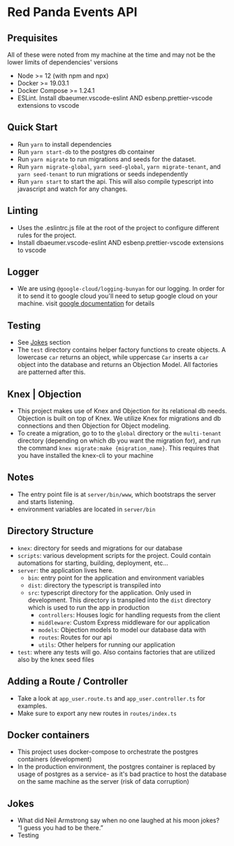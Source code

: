 # Red Panda Events API

## Prequisites
All of these were noted from my machine at the time and may not be the lower limits of dependencies' versions
- Node >= 12 (with npm and npx)
- Docker >= 19.03.1
- Docker Compose >= 1.24.1
- ESLint. Install dbaeumer.vscode-eslint AND esbenp.prettier-vscode extensions to vscode

## Quick Start
- Run `yarn` to install dependencies
- Run `yarn start-db` to the postgres db container
- Run `yarn migrate` to run migrations and seeds for the dataset.
- Run `yarn migrate-global`, `yarn seed-global`, `yarn migrate-tenant`, and `yarn seed-tenant` to run migrations or seeds independently
- Run `yarn start` to start the api. This will also compile typescript into javascript and watch for any changes. 

## Linting 
- Uses the .eslintrc.js file at the root of the project to configure different rules for the project. 
- Install dbaeumer.vscode-eslint AND esbenp.prettier-vscode extensions to vscode

## Logger 
- We are using `@google-cloud/logging-bunyan` for our logging. In order for it to send it to google cloud you'll need to setup google cloud on your machine. visit [google documentation](https://cloud.google.com/logging/docs/setup/nodejs) for details

## Testing
- See [Jokes](#jokes) section
- The `test` directory contains helper factory functions to create objects. A lowercase `car` returns an object, while uppercase `Car` inserts a `car` object into the database and returns an Objection Model. All factories are patterned after this.

## Knex | Objection
- This project makes use of Knex and Objection for its relational db needs. Objection is built on top of Knex. We utilize Knex for migrations and db connections and then Objection for Object modeling.
- To create a migration, go to to the `global` directory or the `multi-tenant` directory (depending on which db you want the migration for), and run the command `knex migrate:make {migration_name}`. This requires that you have installed the knex-cli to your machine

## Notes
- The entry point file is at `server/bin/www`, which bootstraps the server and starts listening. 
- environment variables are located in `server/bin`

## Directory Structure
- `knex`: directory for seeds and migrations for our database
- `scripts`: various development scripts for the project. Could contain automations for starting, building, deployment, etc...
- `server`: the application lives here.
  - `bin`: entry point for the application and environment variables
  - `dist`: directory the typescript is transpiled into
  - `src`: typescript directory for the application. Only used in development. This directory is transpiled into the `dist` directory which is used to run the app in production
    - `controllers`: Houses logic for handling requests from the client
    - `middleware`: Custom Express middleware for our application
    - `models`: Objection models to model our database data with
    - `routes`: Routes for our api
    - `utils`: Other helpers for running our application
- `test`: where any tests will go. Also contains factories that are utilized also by the knex seed files

## Adding a Route / Controller
- Take a look at `app_user.route.ts` and `app_user.controller.ts` for examples.
- Make sure to export any new routes in `routes/index.ts`

## Docker containers
- This project uses docker-compose to orchestrate the postgres containers (development)
- In the production environment, the postgres container is replaced by usage of postgres as a service- as it's bad practice to host the database on the same machine as the server (risk of data corruption)

## Jokes
- What did Neil Armstrong say when no one laughed at his moon jokes?  
“I guess you had to be there.”  
- Testing



<!-- TODO: add Lead, EventUser models to Multi-tenant, and then TenantUsers to Global db -->